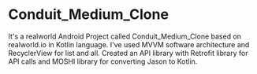 # Conduit_Medium_Clone
It's a realworld Android Project called Conduit_Medium_Clone based on realworld.io in Kotlin language. I've used MVVM software architecture and RecyclerView for list and all. Created an API library with Retrofit library for API calls and MOSHI library for converting Jason to Kotlin.

